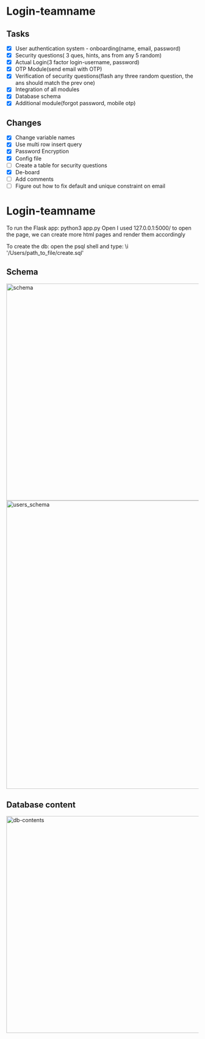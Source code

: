 # Login-teamname

## Tasks
- [X] User authentication system - onboarding(name, email, password)
- [X] Security questions( 3 ques, hints, ans from any 5 random) 
- [X] Actual Login(3 factor login-username, password) 
- [X] OTP Module(send email with OTP)
- [X] Verification of security questions(flash any three random question, the ans should match the prev one)
- [X] Integration of all modules 
- [X] Database schema 
- [X] Additional module(forgot password, mobile otp) 

## Changes
- [X] Change variable names
- [X] Use multi row insert query
- [X] Password Encryption
- [X] Config file
- [ ] Create a table for security questions
- [X] De-board 
- [ ] Add comments
- [ ] Figure out how to fix default and unique constraint on email

# Login-teamname

To run the Flask app:
python3 app.py
Open I used 127.0.0.1:5000/ to open the page, we can create more html pages and render them accordingly

To create the db:
open the psql shell and type:
\i  '/Users/path_to_file/create.sql'
## Schema
<img width="568" alt="schema" src="https://user-images.githubusercontent.com/73352576/216787399-566ede2e-d027-4927-bbc2-a2556ab6c3ac.png">
<img width="755" alt="users_schema" src="https://user-images.githubusercontent.com/73352576/217020210-412655e3-ed59-4d68-9584-a2b3bd55691d.png">


## Database content

<img width="568" alt="db-contents" src="https://user-images.githubusercontent.com/73352576/216804970-4eb05ab5-bf26-4012-a90b-f913cc9d6c08.png">


